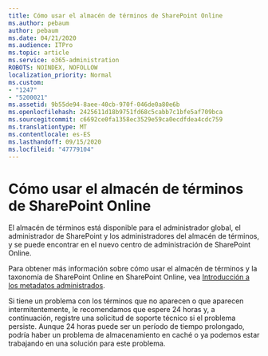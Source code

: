 ```yaml
---
title: Cómo usar el almacén de términos de SharePoint Online
ms.author: pebaum
author: pebaum
ms.date: 04/21/2020
ms.audience: ITPro
ms.topic: article
ms.service: o365-administration
ROBOTS: NOINDEX, NOFOLLOW
localization_priority: Normal
ms.custom:
- "1247"
- "5200021"
ms.assetid: 9b55de94-8aee-40cb-970f-046de0a80e6b
ms.openlocfilehash: 2425611d18b9751fd68c5cabb7c1bfe5af709bca
ms.sourcegitcommit: c6692ce0fa1358ec3529e59ca0ecdfdea4cdc759
ms.translationtype: MT
ms.contentlocale: es-ES
ms.lasthandoff: 09/15/2020
ms.locfileid: "47779104"
---
```

# <a name="how-to-use-the-sharepoint-online-term-store"></a>Cómo usar el almacén de términos de SharePoint Online

El almacén de términos está disponible para el administrador global, el administrador de SharePoint y los administradores del almacén de términos, y se puede encontrar en el nuevo centro de administración de SharePoint Online.
  
Para obtener más información sobre cómo usar el almacén de términos y la taxonomía de SharePoint Online en SharePoint Online, vea [Introducción a los metadatos administrados](https://go.microsoft.com/fwlink/?linkid=2044674&amp;clcid=0x409).
  
Si tiene un problema con los términos que no aparecen o que aparecen intermitentemente, le recomendamos que espere 24 horas y, a continuación, registre una solicitud de soporte técnico si el problema persiste. Aunque 24 horas puede ser un período de tiempo prolongado, podría haber un problema de almacenamiento en caché o ya podemos estar trabajando en una solución para este problema.
  
